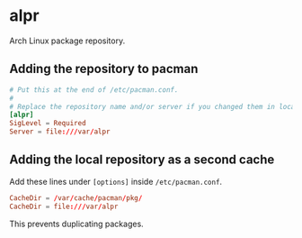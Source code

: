 # alpr

Arch Linux package repository.

## Adding the repository to pacman

```conf
# Put this at the end of /etc/pacman.conf.
#
# Replace the repository name and/or server if you changed them in local.mk.
[alpr]
SigLevel = Required
Server = file:///var/alpr
```

## Adding the local repository as a second cache

Add these lines under `[options]` inside `/etc/pacman.conf`.

```conf
CacheDir = /var/cache/pacman/pkg/
CacheDir = file:///var/alpr
```

This prevents duplicating packages.
